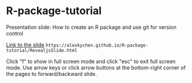 # R-package-tutorial
Presentation slide: How to create an R package and use git for version control

[Link to the slide](https://alexkychen.github.io/R-package-tutorial/RevealjsSlide.html)
`https://alexkychen.github.io/R-package-tutorial/RevealjsSlide.html` 

Click "f" to show in full screen mode and click "esc" to exit full screen mode.
Use arrow keys or click arrow buttons at the bottom-right corner of the pages to forward/backward slide. 

